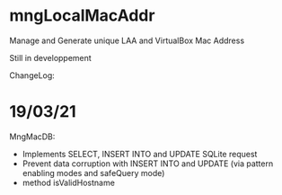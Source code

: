 # mngLocalMacAddr
Manage and Generate unique LAA and VirtualBox Mac Address

Still in developpement

ChangeLog:
# 19/03/21
MngMacDB:
- Implements SELECT, INSERT INTO and UPDATE SQLite request
- Prevent data corruption with INSERT INTO and UPDATE (via pattern enabling modes and safeQuery mode)
- method isValidHostname
